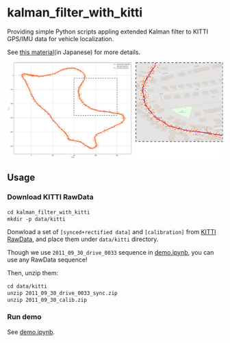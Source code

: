 # kalman_filter_with_kitti

Providing simple Python scripts appling extended Kalman filter 
to KITTI GPS/IMU data for vehicle localization.

See [this material](https://speakerdeck.com/motokimura/shi-jian-karumanhuiruta)(in Japanese) for more details.

![](figs/figure_01.png)

## Usage

### Download KITTI RawData

```
cd kalman_filter_with_kitti
mkdir -p data/kitti
```

Donwload a set of `[synced+rectified data]` and `[calibration]`
from [KITTI RawData](http://www.cvlibs.net/datasets/kitti/raw_data.php),
and place them under `data/kitti` directory.

Though we use `2011_09_30_drive_0033` sequence in [demo.ipynb](demo.ipynb),
you can use any RawData sequence!

Then, unzip them:

```
cd data/kitti
unzip 2011_09_30_drive_0033_sync.zip
unzip 2011_09_30_calib.zip
```

### Run demo

See [demo.ipynb](demo.ipynb).
